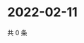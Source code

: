 # 2022-02-11

共 0 条

<!-- BEGIN WEIBO -->
<!-- 最后更新时间 Fri Feb 11 2022 17:14:34 GMT+0800 (China Standard Time) -->

<!-- END WEIBO -->

